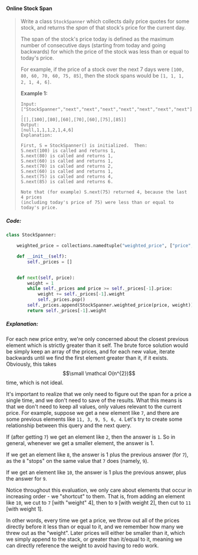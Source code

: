 #### Online Stock Span

> Write a class `StockSpanner` which collects daily price quotes for some stock, and returns the _span_ of that stock's price for the current day.
>
> The span of the stock's price today is defined as the maximum number of consecutive days \(starting from today and going backwards\) for which the price of the stock was less than or equal to today's price.
>
> For example, if the price of a stock over the next 7 days were `[100, 80, 60, 70, 60, 75, 85]`, then the stock spans would be `[1, 1, 1, 2, 1, 4, 6]`.
>
> **Example 1:**
>
> ```
> Input: 
> ["StockSpanner","next","next","next","next","next","next","next"]
> , 
> [[],[100],[80],[60],[70],[60],[75],[85]]
> Output: 
> [null,1,1,1,2,1,4,6]
> Explanation: 
>
> First, S = StockSpanner() is initialized.  Then:
> S.next(100) is called and returns 1,
> S.next(80) is called and returns 1,
> S.next(60) is called and returns 1,
> S.next(70) is called and returns 2,
> S.next(60) is called and returns 1,
> S.next(75) is called and returns 4,
> S.next(85) is called and returns 6.
>
> Note that (for example) S.next(75) returned 4, because the last 4 prices
> (including today's price of 75) were less than or equal to today's price.
> ```

##### Code:

```py
class StockSpanner:

    weighted_price = collections.namedtuple("weighted_price", ["price", "weight"])

    def __init__(self):
        self._prices = []


    def next(self, price):
        weight = 1
        while self._prices and price >= self._prices[-1].price:
            weight += self._prices[-1].weight
            self._prices.pop()
        self._prices.append(StockSpanner.weighted_price(price, weight))
        return self._prices[-1].weight
```

##### Explanation:

For each new price entry, we're only concerned about the closest previous element which is strictly greater than it self. The brute force solution would be simply keep an array of the prices, and for each new value, iterate backwards until we find the first element greater than it, if it exists. Obviously, this takes $$\small \mathcal O(n^{2})$$ time, which is not ideal.

It's important to realize that we only need to figure out the span for a price a single time, and we don't need to save of the results. What this means is that we don't need to keep all values, only values relevant to the current price. For example, suppose we get a new element like `7`, and there are some previous elements like `11, 3, 9, 5, 6, 4`. Let's try to create some relationship between this query and the next query.

If \(after getting `7`\) we get an element like `2`, then the answer is `1`. So in general, whenever we get a smaller element, the answer is 1.

If we get an element like `8`, the answer is 1 plus the previous answer \(for `7`\), as the `8` "stops" on the same value that `7` does \(namely, `9`\).

If we get an element like `10`, the answer is 1 plus the previous answer, plus the answer for `9`.

Notice throughout this evaluation, we only care about elements that occur in increasing order - we "shortcut" to them. That is, from adding an element like `10`, we cut to `7` \[with "weight" 4\], then to `9` \[with weight 2\], then cut to `11` \[with weight 1\].

In other words, every time we get a price, we throw out all of the prices directly before it less than or equal to it, and we remember how many we threw out as the "weight". Later prices will either be smaller than it, which we simply append to the stack, or greater than it/equal to it, meaning we can directly reference the weight to avoid having to redo work. 

